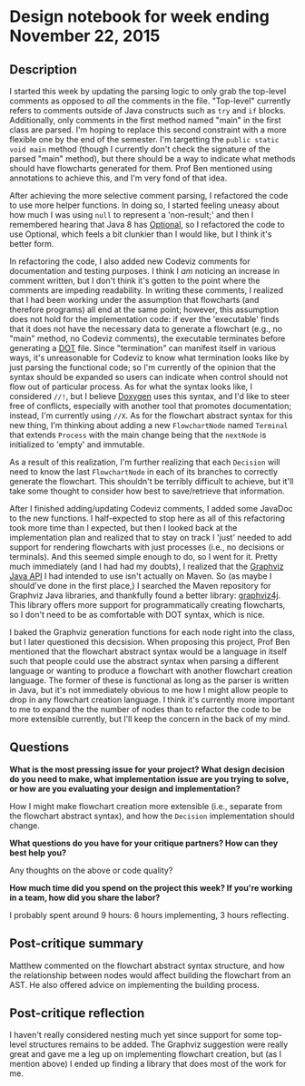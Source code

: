 # Design notebook for week ending November 22, 2015

## Description

I started this week by updating the parsing logic to only grab the top-level comments
as opposed to _all_ the comments in the file.
"Top-level" currently refers to comments outside of Java constructs such as `try` and `if` blocks.
Additionally, only comments in the first method named "main" in the first class are parsed.
I'm hoping to replace this second constraint with a more flexible one by the end of the semester.
I'm targetting the `public static void main` method
(though I currently don't check the signature of the parsed "main" method),
but there should be a way to indicate what methods should have flowcharts generated for them.
Prof Ben mentioned using annotations to achieve this, and I'm very fond of that idea.

After achieving the more selective comment parsing, I refactored the code to use more helper functions.
In doing so, I started feeling uneasy about how much I was using `null` to represent a 'non-result;'
and then I remembered hearing that Java 8 has [Optional], so I refactored the code to use Optional,
which feels a bit clunkier than I would like, but I think it's better form.

In refactoring the code, I also added new Codeviz comments for documentation and testing purposes.
I think I _am_ noticing an increase in comment written,
but I don't think it's gotten to the point where the comments are impeding readability.
In writing these comments, I realized that I had been working under the assumption
that flowcharts (and therefore programs) all end at the same point;
however, this assumption does not hold for the implementation code:
if ever the 'executable' finds that it does not have the necessary data to generate a flowchart
(e.g., no "main" method, no Codeviz comments), the executable terminates before generating a [DOT] file.
Since "termination" can manifest itself in various ways,
it's unreasonable for Codeviz to know what termination looks like by just parsing the functional code;
so I'm currently of the opinion that the syntax should be expanded
so users can indicate when control should not flow out of particular process.
As for what the syntax looks like, I considered `//!`,
but I believe [Doxygen] uses this syntax, and I'd like to steer free of conflicts,
especially with another tool that promotes documentation; instead, I'm currently using `//X`.
As for the flowchart abstract syntax for this new thing,
I'm thinking about adding a new `FlowchartNode` named `Terminal` that extends `Process`
with the main change being that the `nextNode` is initialized to 'empty' and immutable.

As a result of this realization, I'm further realizing that each `Decision` will need to know
the last `FlowchartNode` in each of its branches to correctly generate the flowchart.
This shouldn't be terribly difficult to achieve,
but it'll take some thought to consider how best to save/retrieve that information.

After I finished adding/updating Codeviz comments, I added some JavaDoc to the new functions.
I half-expected to stop here as all of this refactoring took more time than I expected,
but then I looked back at the implementation plan
and realized that to stay on track I 'just' needed to add support
for rendering flowcharts with just processes (i.e., no decisions or terminals).
And this seemed simple enough to do, so I went for it.
Pretty much immediately (and I had had my doubts),
I realized that the [Graphviz Java API] I had intended to use isn't actually on Maven.
So (as maybe I should've done in the first place,)
I searched the Maven repository for Graphviz Java libraries,
and thankfully found a better library: [graphviz4j].
This library offers more support for programmatically creating flowcharts,
so I don't need to be as comfortable with DOT syntax, which is nice.

I baked the Graphviz generation functions for each node right into the class,
but I later questioned this decsision. When proposing this project,
Prof Ben mentioned that the flowchart abstract syntax would be a language in itself
such that people could use the abstract syntax when parsing a different language
or wanting to produce a flowchart with another flowchart creation language.
The former of these is functional as long as the parser is written in Java,
but it's not immediately obvious to me how I might allow people to drop in any flowchart creation language.
I think it's currently more important to me to expand the the number of nodes
than to refactor the code to be more extensible currently,
but I'll keep the concern in the back of my mind.

## Questions

**What is the most pressing issue for your project? What design decision do
you need to make, what implementation issue are you trying to solve, or how
are you evaluating your design and implementation?**

How I might make flowchart creation more extensible
(i.e., separate from the flowchart abstract syntax),
and how the `Decision` implementation should change.

**What questions do you have for your critique partners? How can they best help
you?**

Any thoughts on the above or code quality?

**How much time did you spend on the project this week? If you're working in a
team, how did you share the labor?**

I probably spent around 9 hours:
6 hours implementing, 3 hours reflecting.

## Post-critique summary

Matthew commented on the flowchart abstract syntax structure,
and how the relationship between nodes would affect building the flowchart from an AST.
He also offered advice on implementing the building process.

## Post-critique reflection

I haven't really considered nesting much yet
since support for some top-level structures remains to be added.
The Graphviz suggestion were really great and gave me a leg up on implementing flowchart creation,
but (as I mention above) I ended up finding a library that does most of the work for me.

[DOT]: http://www.graphviz.org/content/dot-language
[Doxygen]: http://www.stack.nl/~dimitri/doxygen/
[graphviz4j]: https://github.com/shevek/graphviz4j
[Graphviz Java API]: https://github.com/jabbalaci/graphviz-java-api
[Optional]: https://docs.oracle.com/javase/8/docs/api/java/util/Optional.html
